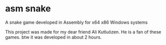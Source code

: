 # asm snake
 A snake game developed in Assembly for x64 x86 Windows systems
 
This project was made for my dear friend Ali Kutluözen. He is a fan of these games. btw it was developed in about 2 hours.
